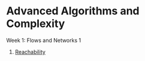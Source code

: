 # Advanced Algorithms and Complexity

Week 1: Flows and Networks  1<br />
1. [Reachability](https://github.com/biz-whitney/Coursera-Data-Structures-and-Algorithms-Specialization-/blob/master/Advanced%20Algorithms%20and%20Complexity/Week1_flows_and_networks/Evacuation.java) <br />
